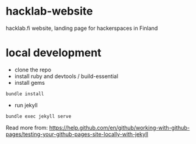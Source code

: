 # hacklab-website

hacklab.fi website, landing page for hackerspaces in Finland

# local development

* clone the repo
* install ruby and devtools / build-essential
* install gems
```
bundle install
```
* run jekyll
```
bundle exec jekyll serve
```

Read more from: https://help.github.com/en/github/working-with-github-pages/testing-your-github-pages-site-locally-with-jekyll
